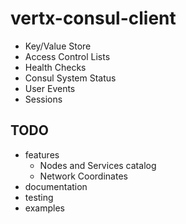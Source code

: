 # vertx-consul-client

- Key/Value Store
- Access Control Lists
- Health Checks
- Consul System Status
- User Events
- Sessions

## TODO
- features
  - Nodes and Services catalog
  - Network Coordinates
- documentation
- testing
- examples
